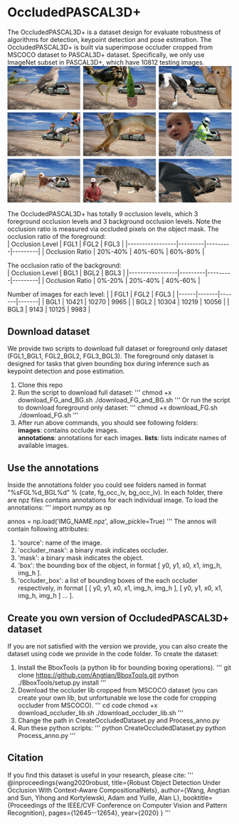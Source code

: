 # OccludedPASCAL3D+
The OccludedPASCAL3D+ is a dataset design for evaluate robustness of algorithms for detection, keypoint detection and pose estimation. 
The OccludedPASCAL3D+ is built via superimpose occluder cropped from MSCOCO dataset to PASCAL3D+ dataset. Specifically, we only use ImageNet subset in PASCAL3D+, which have 10812 testing images.  
![Figure of Car in OccludedPASCAL3D+ in 9 occlussion levels](https://github.com/Angtian/OccludedPASCAL3D/blob/master/Example.JPEG)

The OccludedPASCAL3D+ has totally 9 occlusion levels, which 3 foreground occlusion levels and 3 background occlusion levels. Note the occlusion ratio is measured via occluded pixels on the object mask. 
The occlusion ratio of the foreground:  
| Occlusion Level | FGL1    | FGL2    | FGL3    |
|-----------------|---------|---------|---------|
| Occlusion Ratio | 20%-40% | 40%-60% | 60%-80% |   

The occlusion ratio of the background:  
| Occlusion Level | BGL1    | BGL2    | BGL3    |
|-----------------|---------|---------|---------|
| Occlusion Ratio | 0%-20%  | 20%-40% | 40%-60% |  

Number of images for each level:
|      | FGL1  | FGL2  | FGL3  |
|------|-------|-------|-------|
| BGL1 | 10421 | 10270 | 9965  |
| BGL2 | 10304 | 10219 | 10056 |
| BGL3 | 9143  | 10125 | 9983  |  

## Download dataset
We provide two scripts to download full dataset or foreground only dataset (FGL1_BGL1, FGL2_BGL2, FGL3_BGL3). The foreground only dataset is designed for tasks that given bounding box during inference such as keypoint detection and pose estimation.  
1. Clone this repo
2. Run the script to download full dataset:
'''
chmod +x download_FG_and_BG.sh
./download_FG_and_BG.sh
'''
Or run the script to download foreground only dataset:
'''
chmod +x download_FG.sh
./download_FG.sh
'''
3. After run above commands, you should see following folders:  
**images**: contains occlude images.  
**annotations**: annotations for each images.
**lists**: lists indicate names of available images.

## Use the annotations
Inside the annotations folder you could see folders named in format "%sFGL%d_BGL%d" % (cate, fg_occ_lv, bg_occ_lv). In each folder, there are npz files contains annotations for each individual image.
To load the annotations:
'''
import numpy as np

annos = np.load('IMG_NAME.npz', allow_pickle=True)
'''
The annos will contain following attributes:
1. 'source': name of the image.  
2. 'occluder_mask': a binary mask indicates occluder.  
3. 'mask': a binary mask indicates the object.  
4. 'box': the bounding box of the object, in format \[ y0, y1, x0, x1, img_h, img_h \].  
5. 'occluder_box': a list of bounding boxes of the each occluder respectively, in format \[ \[ y0, y1, x0, x1, img_h, img_h \], \[ y0, y1, x0, x1, img_h, img_h \] ... \].  

## Create you own version of OccludedPASCAL3D+ dataset
If you are not satisfied with the version we provide, you can also create the dataset using code we provide in the code folder. To create the dataset:
1. Install the BboxTools (a python lib for bounding boxing operations).
'''
git clone https://github.com/Angtian/BboxTools.git
python ./BboxTools/setup.py install
'''
2. Download the occluder lib cropped from MSCOCO dataset (you can create your own lib, but unfortunable we lose the code for cropping occluder from MSCOCO).
'''
cd code
chmod +x download_occluder_lib.sh
./download_occluder_lib.sh
'''
3. Change the path in CreateOccludedDataset.py and Process_anno.py
4. Run these python scripts:
'''
python CreateOccludedDataset.py
python Process_anno.py
'''

## Citation
If you find this dataset is useful in your research, please cite:
'''
@inproceedings{wang2020robust,
  title={Robust Object Detection Under Occlusion With Context-Aware CompositionalNets},
  author={Wang, Angtian and Sun, Yihong and Kortylewski, Adam and Yuille, Alan L},
  booktitle={Proceedings of the IEEE/CVF Conference on Computer Vision and Pattern Recognition},
  pages={12645--12654},
  year={2020}
}
'''




